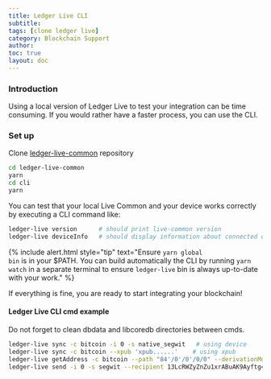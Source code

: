 ```yaml
---
title: Ledger Live CLI
subtitle:
tags: [clone ledger live]
category: Blockchain Support
author:
toc: true
layout: doc
---
```


### Introduction

Using a local version of Ledger Live to test your integration can be time consuming. If you would rather have a faster process, you can use the CLI.

### Set up

Clone [ledger-live-common](https://github.com/LedgerHQ/ledger-live/libs/ledger-live-common) repository

```sh
cd ledger-live-common
yarn
cd cli
yarn
```

You can test that your local Live Common and your device works correctly by executing a CLI command like:

```sh
ledger-live version      # should print live-common version
ledger-live deviceInfo   # should display information about connected device
```

<!--  -->
{% include alert.html style="tip" text="Ensure <code>yarn global bin</code> is in your $PATH. You can build automatically the CLI by running <code>yarn watch</code> in a separate terminal to ensure <code>ledger-live</code> bin is always up-to-date with your work." %}
<!--  -->

If everything is fine, you are ready to start integrating your blockchain!


#### Ledger Live CLI cmd example

Do not forget to clean dbdata and libcoredb directories between cmds.

```sh
ledger-live sync -c bitcoin -i 0 -s native_segwit   # using device
ledger-live sync -c bitcoin --xpub 'xpub......'    # using xpub
ledger-live getAddress -c bitcoin --path "84'/0'/0'/0/0" --derivationMode ''
ledger-live send -i 0 -s segwit --recipient 13LcRWZyZnZu1xrABuAK9Ayftg4kfVs1AA --amount 0.00056 --feePerByte 5
```


